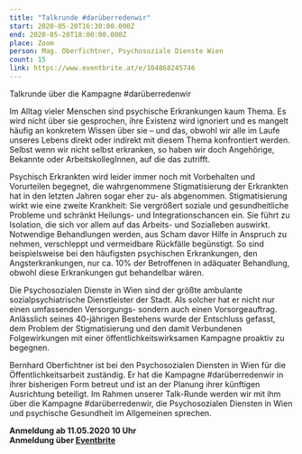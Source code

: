 ```yaml
---
title: "Talkrunde #darüberredenwir"
start: 2020-05-20T16:30:00.000Z
end: 2020-05-20T18:00:00.000Z
place: Zoom
person: Mag. Oberfichtner, Psychosoziale Dienste Wien
count: 15
link: https://www.eventbrite.at/e/104868245746
---
```

Talkrunde über die Kampagne #darüberredenwir

Im Alltag vieler Menschen sind psychische Erkrankungen kaum Thema. Es wird nicht über sie gesprochen, ihre Existenz wird ignoriert und es mangelt häufig an konkretem Wissen über sie – und das, obwohl wir alle im Laufe unseres Lebens direkt oder indirekt mit diesem Thema konfrontiert werden. Selbst wenn wir nicht selbst erkranken, so haben wir doch Angehörige, Bekannte oder ArbeitskollegInnen, auf die das zutrifft.

Psychisch Erkrankten wird leider immer noch mit Vorbehalten und Vorurteilen begegnet, die wahrgenommene Stigmatisierung der Erkrankten hat in den letzten Jahren sogar eher zu- als abgenommen. Stigmatisierung wirkt wie eine zweite Krankheit: Sie vergrößert soziale und gesundheitliche Probleme und schränkt Heilungs- und Integrationschancen ein. Sie führt zu Isolation, die sich vor allem auf das Arbeits- und Sozialleben auswirkt. Notwendige Behandlungen werden, aus Scham davor Hilfe in Anspruch zu nehmen, verschleppt und vermeidbare Rückfälle begünstigt. So sind beispielsweise bei den häufigsten psychischen Erkrankungen, den Angsterkrankungen, nur ca. 10% der Betroffenen in adäquater Behandlung, obwohl diese Erkrankungen gut behandelbar wären.

Die Psychosozialen Dienste in Wien sind der größte ambulante sozialpsychiatrische Dienstleister der Stadt. Als solcher hat er nicht nur einen umfassenden Versorgungs- sondern auch einen Vorsorgeauftrag. Anlässlich seines 40-jährigen Bestehens wurde der Entschluss gefasst, dem Problem der Stigmatisierung und den damit Verbundenen Folgewirkungen mit einer öffentlichkeitswirksamen Kampagne proaktiv zu begegnen.

Bernhard Oberfichtner ist bei den Psychosozialen Diensten in Wien für die Öffentlichkeitsarbeit zuständig. Er hat die Kampagne #darüberredenwir in ihrer bisherigen Form betreut und ist an der Planung ihrer künftigen Ausrichtung beteiligt. Im Rahmen unserer Talk-Runde werden wir mit ihm über die Kampagne #darüberredenwir, die Psychosozialen Diensten in Wien und psychische Gesundheit im Allgemeinen sprechen.

**Anmeldung ab 11.05.2020 10 Uhr**\
**Anmeldung über [Eventbrite](https://www.eventbrite.at/e/104868245746)**